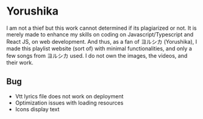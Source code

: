 # Yorushika

I am not a thief but this work cannot determined if its plagiarized or not. It is merely made to enhance my skills on coding on Javascript/Typescript and React JS, on web development. And thus, as a fan of ヨルシカ (Yorushika), I made this playlist website (sort of) with minimal functionalities, and only a few songs from ヨルシカ used. I do not own the images, the videos, and their work.

## Bug
- Vtt lyrics file does not work on deployment
- Optimization issues with loading resources
- Icons display text
